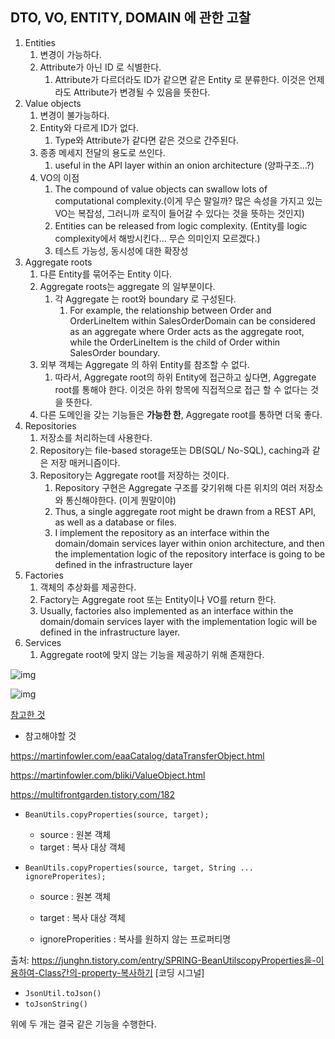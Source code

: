 ## DTO, VO, ENTITY, DOMAIN 에 관한 고찰



1. Entities
   1. 변경이 가능하다.
   2. Attribute가 아닌 ID 로 식별한다.
      1. Attribute가 다르더라도 ID가 같으면 같은  Entity 로 분류한다. 이것은 언제라도 Attribute가 변경될 수 있음을 뜻한다.
2. Value objects
   1. 변경이 불가능하다.
   2. Entity와 다르게 ID가 없다.
      1. Type와 Attribute가 같다면 같은 것으로 간주된다.
   3. 종종 메세지 전달의 용도로 쓰인다.
      1. useful in the API layer within an onion architecture (양파구조...?)
   4. VO의 이점
      1. The compound of value objects can swallow lots of computational complexity.(이게 무슨 말일까? 많은 속성을 가지고 있는 VO는 복잡성, 그러니까 로직이 들어갈 수 있다는 것을 뜻하는 것인지)
      2. Entities can be released from logic complexity. (Entity를 logic complexity에서 해방시킨다... 무슨 의미인지 모르겠다.)
      3. 테스트 가능성, 동시성에 대한 확장성
3. Aggregate roots
   1. 다른 Entity를 묶어주는 Entity 이다.
   2. Aggregate roots는 aggregate 의 일부분이다. 
      1. 각 Aggregate 는 root와  boundary 로 구성된다.
         1.  For example, the relationship between Order and OrderLineItem within SalesOrderDomain can be considered as an aggregate where Order acts as the aggregate root, while the OrderLineItem is the child of Order within SalesOrder boundary. 
   3. 외부 객체는 Aggregate 의 하위 Entity를 참조할 수 없다.
      1. 따라서, Aggregate root의 하위 Entity에 접근하고 싶다면, Aggregate  root를 통해야 한다. 이것은 하위 항목에 직접적으로 접근 할 수 없다는 것을 뜻한다.
   4. 다른 도메인을 갖는 기능들은 **가능한 한**, Aggregate  root를 통하면 더욱 좋다.
4. Repositories
   1. 저장소를 처리하는데 사용한다.
   2.  Repository는 file-based storage또는 DB(SQL/ No-SQL), caching과 같은 저장 매커니즘이다.
   3. Repository는 Aggregate root를 저장하는 것이다.
      1. Repository 구현은 Aggregate 구조를 갖기위해 다른 위치의 여러 저장소와 통신해야한다. (이게 뭔말이야)
      2. Thus, a single aggregate root might be drawn from a REST API, as well as a database or files.
      3. I implement the repository as an interface within the domain/domain services layer within onion architecture, and then the implementation logic of the repository interface is going to be defined in the infrastructure layer
5. Factories
   1. 객체의 추상화를 제공한다.
   2. Factory는 Aggregate root 또는 Entity이나 VO를 return 한다.
   3. Usually, factories also implemented as an interface within the domain/domain services layer with the implementation logic will be defined in the infrastructure layer.
6. Services
   1. Aggregate root에 맞지 않는 기능을 제공하기 위해 존재한다.

![img](https://cdn-images-1.medium.com/max/1600/1*-PJWpAFq29uDEqJt0zMrDQ.png)



![img](https://cdn-images-1.medium.com/max/1600/1*gLLWywd76Tg_poJ0aiWalg.png)



[참고한 것](https://dzone.com/articles/ddd-part-ii-ddd-building-blocks)



- 참고해야할 것

https://martinfowler.com/eaaCatalog/dataTransferObject.html

https://martinfowler.com/bliki/ValueObject.html

https://multifrontgarden.tistory.com/182





- `BeanUtils.copyProperties(source, target);`
  - source : 원본 객체
  - target : 복사 대상 객체

- `BeanUtils.copyProperties(source, target, String ... ignoreProperites);`

  - source : 원본 객체

  - target : 복사 대상 객체

  - ignoreProperities : 복사를 원하지 않는 프로퍼티명

출처: https://junghn.tistory.com/entry/SPRING-BeanUtilscopyProperties을-이용하여-Class간의-property-복사하기 [코딩 시그널]





- `JsonUtil.toJson()`
- `toJsonString()`

위에 두 개는 결국 같은 기능을 수행한다.

